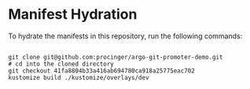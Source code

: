 
# Manifest Hydration

To hydrate the manifests in this repository, run the following commands:

```shell

git clone git@github.com:procinger/argo-git-promoter-demo.git
# cd into the cloned directory
git checkout 41fa8804b33a416ab694780ca918a25775eac702
kustomize build ./kustomize/overlays/dev
```